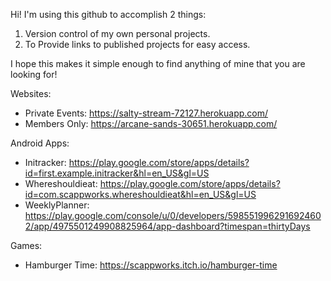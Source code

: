 Hi!
I'm using this github to accomplish 2 things:
1. Version control of my own personal projects.
2. To Provide links to published projects for easy access.

I hope this makes it simple enough to find anything of mine that you are looking for!

Websites:
- Private Events: https://salty-stream-72127.herokuapp.com/
- Members Only: https://arcane-sands-30651.herokuapp.com/

Android Apps:
- Initracker: https://play.google.com/store/apps/details?id=first.example.initracker&hl=en_US&gl=US
- Whereshouldieat: https://play.google.com/store/apps/details?id=com.scappworks.whereshouldieat&hl=en_US&gl=US
- WeeklyPlanner: https://play.google.com/console/u/0/developers/5985519962916924602/app/4975501249908825964/app-dashboard?timespan=thirtyDays

Games:
- Hamburger Time: https://scappworks.itch.io/hamburger-time
